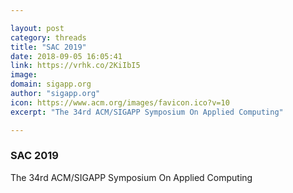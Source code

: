 ```yaml
---

layout: post
category: threads
title: "SAC 2019"
date: 2018-09-05 16:05:41
link: https://vrhk.co/2KiIbI5
image: 
domain: sigapp.org
author: "sigapp.org"
icon: https://www.acm.org/images/favicon.ico?v=10
excerpt: "The 34rd ACM/SIGAPP Symposium On Applied Computing"

---
```


### SAC 2019

The 34rd ACM/SIGAPP Symposium On Applied Computing